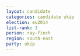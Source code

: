 ```yaml
---
layout: candidate
categories: candidate ukip
election: eu2014
list-rank: 3
person: ray-finch
region: south-east
party: ukip
---
```

